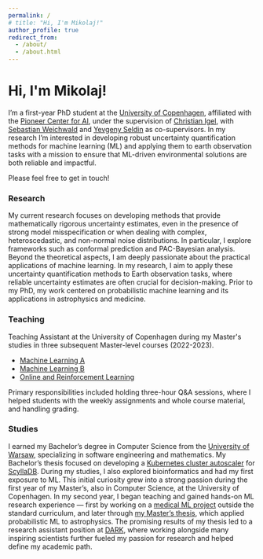 ```yaml
---
permalink: /
# title: "Hi, I'm Mikolaj!"
author_profile: true
redirect_from: 
  - /about/
  - /about.html
---
```

# Hi, I'm Mikolaj!

I’m a first-year PhD student at the [University of Copenhagen](https://www.ku.dk/en), affiliated with the [Pioneer Center for AI](https://www.aicentre.dk), under the supervision of [Christian Igel](https://christian-igel.github.io), with [Sebastian Weichwald](https://sweichwald.de) and [Yevgeny Seldin](https://sites.google.com/site/yevgenyseldin/home) as co-supervisors. In my research I’m interested in developing robust uncertainty quantification methods for machine learning (ML) and applying them to earth observation tasks with a mission to ensure that ML-driven environmental solutions are both reliable and impactful.

Please feel free to get in touch!

### Research


My current research focuses on developing methods that provide mathematically rigorous uncertainty estimates, even in the presence of strong model misspecification or when dealing with complex, heteroscedastic, and non-normal noise distributions. In particular, I explore frameworks such as conformal prediction and PAC-Bayesian analysis. Beyond the theoretical aspects, I am deeply passionate about the practical applications of machine learning. In my research, I aim to apply these uncertainty quantification methods to Earth observation tasks, where reliable uncertainty estimates are often crucial for decision-making. Prior to my PhD, my work centered on probabilistic machine learning and its applications in astrophysics and medicine.


### Teaching

Teaching Assistant at the University of Copenhagen during my Master's studies in three subsequent Master-level courses (2022-2023).

- [Machine Learning A](https://kurser.ku.dk/archive/2022-2023/course/NDAK22000U)
- [Machine Learning B](https://kurser.ku.dk/archive/2022-2023/course/NDAK22001U)
- [Online and Reinforcement Learning](https://kurser.ku.dk/archive/2022-2023/course/NDAK21003U)

Primary responsibilities included holding three-hour Q&A sessions, where I helped students with the weekly assignments and whole course material, and handling grading.


### Studies

I earned my Bachelor’s degree in Computer Science from the [University of Warsaw](https://en.uw.edu.pl), specializing in software engineering and mathematics. My Bachelor’s thesis focused on developing a [Kubernetes cluster autoscaler](https://github.com/scylladb/scylla-cluster-autoscaler) for [ScyllaDB](https://www.scylladb.com). During my studies, I also explored bioinformatics and had my first exposure to ML. This initial curiosity grew into a strong passion during the first year of my Master’s, also in Computer Science, at the University of Copenhagen. In my second year, I began teaching and gained hands-on ML research experience — first by working on a [medical ML project](https://github.com/mikmaz/ecg-norm-flow) outside the standard curriculum, and later through [my Master’s thesis](https://github.com/mikmaz/jwst-space-dust-thesis), which applied probabilistic ML to astrophysics. The promising results of my thesis led to a research assistant position at [DARK](https://nbi.ku.dk/english/research/astrophysics/dark/), where working alongside many inspiring scientists further fueled my passion for research and helped define my academic path.
